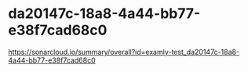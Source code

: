 # da20147c-18a8-4a44-bb77-e38f7cad68c0
https://sonarcloud.io/summary/overall?id=examly-test_da20147c-18a8-4a44-bb77-e38f7cad68c0
